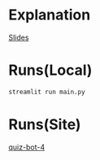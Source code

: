# Explanation
[Slides](https://docs.google.com/presentation/d/1RqZ0NOK5kCgpsizuCm3WC-ftZHll81MMMkhF4xOe4vg/edit?usp=sharing)

# Runs(Local)
```python
streamlit run main.py
```

# Runs(Site)
[quiz-bot-4](https://quiz-bot-4.streamlit.app/)
